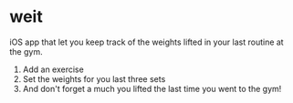 # weit
iOS app that let you keep track of the weights lifted in your last routine at the gym.

1. Add an exercise
2. Set the weights for you last three sets
3. And don't forget a much you lifted the last time you went to the gym!
